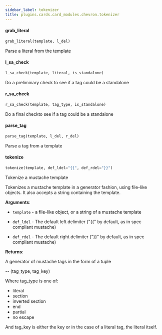 ```yaml
---
sidebar_label: tokenizer
title: plugins.cards.card_modules.chevron.tokenizer
---
```


#### grab\_literal

```python
grab_literal(template, l_del)
```

Parse a literal from the template

#### l\_sa\_check

```python
l_sa_check(template, literal, is_standalone)
```

Do a preliminary check to see if a tag could be a standalone

#### r\_sa\_check

```python
r_sa_check(template, tag_type, is_standalone)
```

Do a final checkto see if a tag could be a standalone

#### parse\_tag

```python
parse_tag(template, l_del, r_del)
```

Parse a tag from a template

#### tokenize

```python
tokenize(template, def_ldel="{{", def_rdel="}}")
```

Tokenize a mustache template

Tokenizes a mustache template in a generator fashion,
using file-like objects. It also accepts a string containing
the template.


**Arguments**:

  
- `template` - a file-like object, or a string of a mustache template
  
- `def_ldel` - The default left delimiter
  (&quot;{{&quot; by default, as in spec compliant mustache)
  
- `def_rdel` - The default right delimiter
  (&quot;}}&quot; by default, as in spec compliant mustache)
  
  

**Returns**:

  
  A generator of mustache tags in the form of a tuple
  
  -- (tag_type, tag_key)
  
  Where tag_type is one of:
  * literal
  * section
  * inverted section
  * end
  * partial
  * no escape
  
  And tag_key is either the key or in the case of a literal tag,
  the literal itself.


